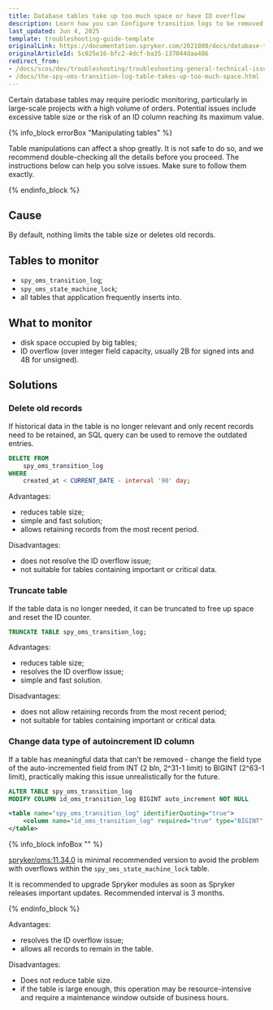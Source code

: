 ```yaml
---
title: Database tables take up too much space or have ID overflow
description: Learn how you can Configure transition logs to be removed automatically within your Spryker projects.
last_updated: Jun 4, 2025
template: troubleshooting-guide-template
originalLink: https://documentation.spryker.com/2021080/docs/database-tables-take-up-too-much-space-or-have-id-overflow
originalArticleId: 5c025e16-bfc2-4dcf-ba35-137044daa486
redirect_from:
- /docs/scos/dev/troubleshooting/troubleshooting-general-technical-issues/the-spy-oms-transition-log-table-takes-up-too-much-space.html
- /docs/the-spy-oms-transition-log-table-takes-up-too-much-space.html
---
```


Certain database tables may require periodic monitoring, particularly in large-scale projects with a high volume of orders. Potential issues include excessive table size or the risk of an ID column reaching its maximum value.

{% info_block errorBox "Manipulating tables" %}

Table manipulations can affect a shop greatly. It is not safe to do so, and we recommend double-checking all the details before you proceed. The instructions below can help you solve issues. Make sure to follow them exactly.

{% endinfo_block %}

## Cause

By default, nothing limits the table size or deletes old records.

## Tables to monitor

- `spy_oms_transition_log`;
- `spy_oms_state_machine_lock`;
- all tables that application frequently inserts into.

## What to monitor

- disk space occupied by big tables;
- ID overflow (over integer field capacity, usually 2B for signed ints and 4B for unsigned).

## Solutions

### Delete old records

If historical data in the table is no longer relevant and only recent records need to be retained, an SQL query can be used to remove the outdated entries.

```sql
DELETE FROM
	spy_oms_transition_log
WHERE
	created_at < CURRENT_DATE - interval '90' day;
```

Advantages:

- reduces table size;
- simple and fast solution;
- allows retaining records from the most recent period.

Disadvantages:

- does not resolve the ID overflow issue;
- not suitable for tables containing important or critical data.

### Truncate table

If the table data is no longer needed, it can be truncated to free up space and reset the ID counter.

```sql
TRUNCATE TABLE spy_oms_transition_log;
```

Advantages:

- reduces table size;
- resolves the ID overflow issue;
- simple and fast solution.

Disadvantages:

- does not allow retaining records from the most recent period;
- not suitable for tables containing important or critical data.

### Change data type of autoincrement ID column

If a table has meaningful data that can’t be removed - change the field type of the auto-incremented field from INT (2 bln, 2^31-1 limit) to BIGINT (2^63-1 limit), practically making this issue unrealistically for the future.

```sql
ALTER TABLE spy_oms_transition_log
MODIFY COLUMN id_oms_transition_log BIGINT auto_increment NOT NULL
```

```xml
<table name="spy_oms_transition_log" identifierQuoting="true">
    <column name="id_oms_transition_log" required="true" type="BIGINT" autoIncrement="true" primaryKey="true"/>
</table>
```

{% info_block infoBox "" %}

[spryker/oms:11.34.0](https://github.com/spryker/oms/releases/tag/11.34.0) is minimal recommended version to avoid the problem with overflows within the `spy_oms_state_machine_lock` table.

It is recommended to upgrade Spryker modules as soon as Spryker releases important updates. Recommended interval is 3 months.

{% endinfo_block %}

Advantages:

- resolves the ID overflow issue;
- allows all records to remain in the table.

Disadvantages:

- Does not reduce table size.
- if the table is large enough, this operation may be resource-intensive and require a maintenance window outside of business hours.
